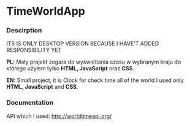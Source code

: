 # TimeWorldApp

### Descirption

ITS IS ONLY DESKTOP VERSION BECAUSE I HAVE'T ADDED RESPONSIBILITY YET

**PL:**
Mały projekt zegara do wyświetlania czasu w wybranym kraju do którego użyłem tylko
**HTML, JavaScript** oraz **CSS**.

**EN:**
Small project, it is Clock for check time all of the world I used only **HTML, JavaScript** and **CSS**.

### Documentation

API which I used: http://worldtimeapi.org/
